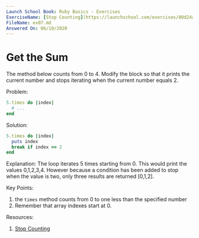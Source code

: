 ```yaml
---
Launch School Book: Ruby Basics - Exercises
ExerciseName: [Stop Counting](https://launchschool.com/exercises/80d24abf)
FileName: ex07.md
Answered On: 06/10/2020
---
```


# Get the Sum
The method below counts from 0 to 4. Modify the block so that it prints the 
current number and stops iterating when the current number equals 2.

Problem:
```ruby
5.times do |index|
  # ...
end
```

Solution:
```ruby
5.times do |index|
  puts index
  break if index == 2
end
```

Explanation: 
The loop iterates 5 times starting from 0. This would print the values
0,1,2,3,4.  However because a condition has been added to stop when the value is
two, only three results are returned [0,1,2].

Key Points:
1. the `times` method counts from 0 to one less than the specified number
2. Remember that array indexes start at 0.


Resources:
1. [Stop Counting](https://launchschool.com/exercises/80d24abf)

